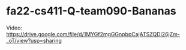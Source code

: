 # fa22-cs411-Q-team090-Bananas

Video: https://drive.google.com/file/d/1MYGf2mgGGnpbpCajATSZQDI26jZm-_oT/view?usp=sharing
